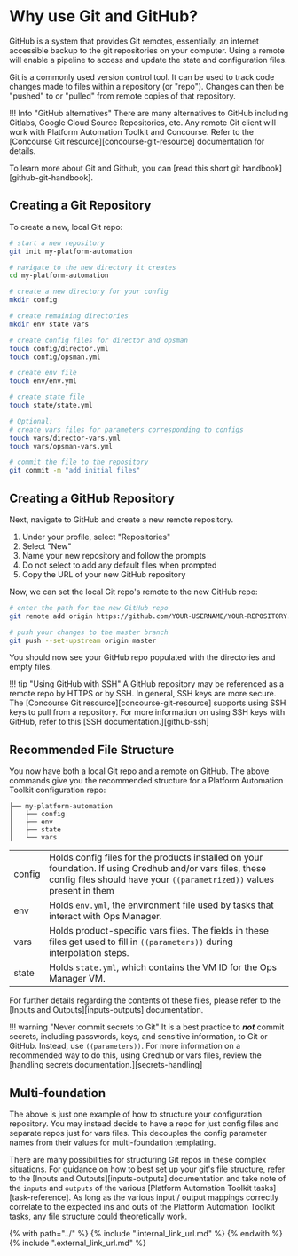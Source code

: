 # Why use Git and GitHub?

GitHub is a system that provides Git remotes,
essentially, an internet accessible backup to the git repositories on your computer.
Using a remote will enable a pipeline
to access and update the state and configuration files.

Git is a commonly used version control tool.
It can be used to track code changes made to files within a repository (or "repo").
Changes can then be "pushed" to or "pulled" from remote copies of that repository.

!!! Info "GitHub alternatives"
    There are many alternatives to GitHub including
    Gitlabs, Google Cloud Source Repositories, etc.
    Any remote Git client will work with Platform Automation Toolkit and Concourse.
    Refer to the [Concourse Git resource][concourse-git-resource] documentation for details.

To learn more about Git and Github,
you can [read this short git handbook][github-git-handbook].

## Creating a Git Repository

To create a new, local Git repo:

```bash
# start a new repository
git init my-platform-automation

# navigate to the new directory it creates
cd my-platform-automation

# create a new directory for your config
mkdir config

# create remaining directories
mkdir env state vars

# create config files for director and opsman
touch config/director.yml
touch config/opsman.yml

# create env file
touch env/env.yml

# create state file
touch state/state.yml

# Optional:
# create vars files for parameters corresponding to configs
touch vars/director-vars.yml
touch vars/opsman-vars.yml

# commit the file to the repository
git commit -m "add initial files"
```

## Creating a GitHub Repository

Next, navigate to GitHub and create a new remote repository.

1. Under your profile, select "Repositories"
1. Select "New"
1. Name your new repository and follow the prompts
1. Do not select to add any default files when prompted
1. Copy the URL of your new GitHub repository

Now, we can set the local Git repo's
remote to the new GitHub repo:

```bash
# enter the path for the new GitHub repo
git remote add origin https://github.com/YOUR-USERNAME/YOUR-REPOSITORY.git

# push your changes to the master branch
git push --set-upstream origin master
```

You should now see your GitHub repo populated
with the directories and empty files.

!!! tip "Using GitHub with SSH"
    A GitHub repository may be referenced
    as a remote repo by HTTPS or by SSH.
    In general, SSH keys are more secure.
    The [Concourse Git resource][concourse-git-resource]
    supports using SSH keys to pull from a repository.
    For more information on using SSH keys with GitHub,
    refer to this [SSH documentation.][github-ssh]

## Recommended File Structure

You now have both a local Git repo and a remote on GitHub.
The above commands give you the recommended structure
for a Platform Automation Toolkit configuration repo:

```tree
├── my-platform-automation
│   ├── config
│   ├── env
│   ├── state
│   └── vars
```      

<table>
    <tr>
        <td>config</td>
        <td>
            Holds config files for the products installed on your foundation.
            If using Credhub and/or vars files,
            these config files should have your <code>((parametrized))</code> values present in them
        </td>
    </tr>
    <tr>
        <td>env</td>
        <td>
            Holds <code>env.yml</code>,
            the environment file used by tasks that interact with Ops Manager.
        </td>
    </tr>
    <tr>
        <td>vars</td>
        <td>
          Holds product-specific vars files.
          The fields in these files get used to fill in
          <code>((parameters))</code> during interpolation steps.
        </td>
    </tr>
    <tr>
        <td>state</td>
        <td>
            Holds <code>state.yml</code>,
            which contains the VM ID for the Ops Manager VM.
        </td>
    </tr>
</table>

For further details regarding the contents of these files,
please refer to the [Inputs and Outputs][inputs-outputs] documentation.

!!! warning "Never commit secrets to Git"
    It is a best practice to **_not_** commit secrets,
    including passwords, keys, and sensitive information,
    to Git or GitHub. Instead, use `((parameters))`.
    For more information on a recommended way to do this,
    using Credhub or vars files,
    review the [handling secrets documentation.][secrets-handling]

## Multi-foundation

The above is just one example of how to structure your configuration repository.
You may instead decide to have a repo for just config files and separate repos
just for vars files. This decouples the config parameter names from their values
for multi-foundation templating.

There are many possibilities for structuring Git repos in these complex situations.
For guidance on how to best set up your git's file structure,
refer to the [Inputs and Outputs][inputs-outputs] documentation
and take note of the `inputs` and `outputs` of the
various [Platform Automation Toolkit tasks][task-reference].
As long as the various input / output mappings correctly correlate
to the expected ins and outs of the Platform Automation Toolkit tasks,
any file structure could theoretically work.

{% with path="../" %}
    {% include ".internal_link_url.md" %}
{% endwith %}
{% include ".external_link_url.md" %}
